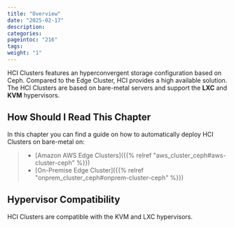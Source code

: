 ```yaml
---
title: "Overview"
date: "2025-02-17"
description:
categories:
pageintoc: "216"
tags:
weight: "1"
---
```


<!--# Overview -->

HCI Clusters features an hyperconvergent storage configuration based on Ceph. Compared to the Edge Cluster, HCI provides a high available solution. The HCI Clusters are based on bare-metal servers and support the **LXC** and **KVM** hypervisors.

## How Should I Read This Chapter

In this chapter you can find a guide on how to automatically deploy HCI Clusters on bare-metal on:

> - [Amazon AWS Edge Clusters]({{% relref "aws_cluster_ceph#aws-cluster-ceph" %}})
> - [On-Premise Edge Cluster]({{% relref "onprem_cluster_ceph#onprem-cluster-ceph" %}})

## Hypervisor Compatibility

HCI Clusters are compatible with the KVM and LXC hypervisors.

